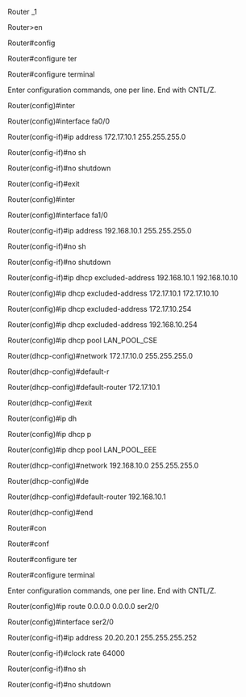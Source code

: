 Router _1

Router>en

Router#config

Router#configure ter

Router#configure terminal 

Enter configuration commands, one per line.  End with CNTL/Z.

Router(config)#inter

Router(config)#interface fa0/0

Router(config-if)#ip address 172.17.10.1 255.255.255.0

Router(config-if)#no sh

Router(config-if)#no shutdown 



Router(config-if)#exit

Router(config)#inter

Router(config)#interface fa1/0

Router(config-if)#ip address 192.168.10.1 255.255.255.0

Router(config-if)#no sh

Router(config-if)#no shutdown 


Router(config-if)#ip dhcp excluded-address 192.168.10.1 192.168.10.10

Router(config)#ip dhcp excluded-address 172.17.10.1 172.17.10.10

Router(config)#ip dhcp excluded-address 172.17.10.254

Router(config)#ip dhcp excluded-address 192.168.10.254

Router(config)#ip dhcp pool LAN_POOL_CSE

Router(dhcp-config)#network 172.17.10.0 255.255.255.0

Router(dhcp-config)#default-r

Router(dhcp-config)#default-router 172.17.10.1

Router(dhcp-config)#exit

Router(config)#ip dh

Router(config)#ip dhcp p

Router(config)#ip dhcp pool LAN_POOL_EEE

Router(dhcp-config)#network 192.168.10.0 255.255.255.0

Router(dhcp-config)#de

Router(dhcp-config)#default-router 192.168.10.1

Router(dhcp-config)#end



Router#con

Router#conf

Router#configure ter

Router#configure terminal 

Enter configuration commands, one per line.  End with CNTL/Z.

Router(config)#ip route 0.0.0.0 0.0.0.0 ser2/0

Router(config)#interface ser2/0

Router(config-if)#ip address 20.20.20.1 255.255.255.252

Router(config-if)#clock rate 64000

Router(config-if)#no sh

Router(config-if)#no shutdown 

